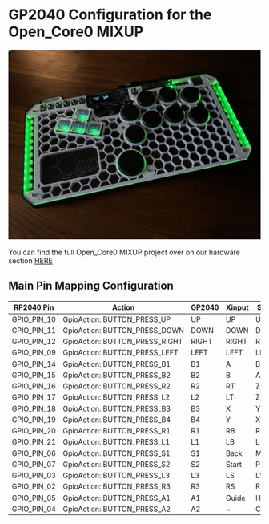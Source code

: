 # GP2040 Configuration for the Open_Core0 MIXUP

![Open_Core0 MIXUP](assets/OpenCore0_MIXUP_01.jpg)

You can find the full Open_Core0 MIXUP project over on our hardware section [HERE](https://github.com/OpenStickCommunity/Hardware/tree/main/Boards/GP2040-CE%20Official%20Controllers/Open_Core0%20MIXUP)

## Main Pin Mapping Configuration

| RP2040 Pin | Action                        | GP2040 | Xinput | Switch | PS3/4/5  | Dinput | Arcade |
|------------|-------------------------------|--------|--------|--------|----------|--------|--------|
| GPIO_PIN_10| GpioAction::BUTTON_PRESS_UP   | UP     | UP     | UP     | UP       | UP     | UP     |
| GPIO_PIN_11| GpioAction::BUTTON_PRESS_DOWN | DOWN   | DOWN   | DOWN   | DOWN     | DOWN   | DOWN   |
| GPIO_PIN_12| GpioAction::BUTTON_PRESS_RIGHT| RIGHT  | RIGHT  | RIGHT  | RIGHT    | RIGHT  | RIGHT  |
| GPIO_PIN_09| GpioAction::BUTTON_PRESS_LEFT | LEFT   | LEFT   | LEFT   | LEFT     | LEFT   | LEFT   |
| GPIO_PIN_14| GpioAction::BUTTON_PRESS_B1   | B1     | A      | B      | Cross    | 2      | K1     |
| GPIO_PIN_15| GpioAction::BUTTON_PRESS_B2   | B2     | B      | A      | Circle   | 3      | K2     |
| GPIO_PIN_16| GpioAction::BUTTON_PRESS_R2   | R2     | RT     | ZR     | R2       | 8      | K3     |
| GPIO_PIN_17| GpioAction::BUTTON_PRESS_L2   | L2     | LT     | ZL     | L2       | 7      | K4     |
| GPIO_PIN_18| GpioAction::BUTTON_PRESS_B3   | B3     | X      | Y      | Square   | 1      | P1     |
| GPIO_PIN_19| GpioAction::BUTTON_PRESS_B4   | B4     | Y      | X      | Triangle | 4      | P2     |
| GPIO_PIN_20| GpioAction::BUTTON_PRESS_R1   | R1     | RB     | R      | R1       | 6      | P3     |
| GPIO_PIN_21| GpioAction::BUTTON_PRESS_L1   | L1     | LB     | L      | L1       | 5      | P4     |
| GPIO_PIN_06| GpioAction::BUTTON_PRESS_S1   | S1     | Back   | Minus  | Select   | 9      | Coin   |
| GPIO_PIN_07| GpioAction::BUTTON_PRESS_S2   | S2     | Start  | Plus   | Start    | 10     | Start  |
| GPIO_PIN_03| GpioAction::BUTTON_PRESS_L3   | L3     | LS     | LS     | L3       | 11     | LS     |
| GPIO_PIN_02| GpioAction::BUTTON_PRESS_R3   | R3     | RS     | RS     | R3       | 12     | RS     |
| GPIO_PIN_05| GpioAction::BUTTON_PRESS_A1   | A1     | Guide  | Home   | PS       | 13     | ~      |
| GPIO_PIN_04| GpioAction::BUTTON_PRESS_A2   | A2     | ~      | Capture| ~        | 14     | ~      |